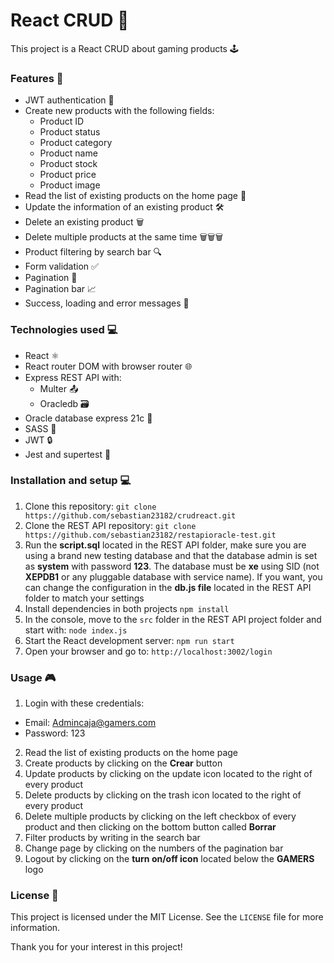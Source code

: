 # React CRUD 👾
This project is a React CRUD about gaming products 🕹️

### Features 🚀
- JWT authentication 🔑
- Create new products with the following fields:
  - Product ID
  - Product status
  - Product category
  - Product name
  - Product stock
  - Product price
  - Product image
- Read the list of existing products on the home page 📜
- Update the information of an existing product 🛠️
- Delete an existing product 🗑️
- Delete multiple products at the same time 🗑️🗑️🗑️
- Product filtering by search bar 🔍
- Form validation ✅
- Pagination 📄
- Pagination bar 📈
- Success, loading and error messages 📨

### Technologies used 💻
- React ⚛️
- React router DOM with browser router 🌐
- Express REST API with:
  - Multer 📤
  - Oracledb 🗃️
- Oracle database express 21c 🐬
- SASS 💄
- JWT 🔒
- Jest and supertest 🧪

### Installation and setup 💻

1. Clone this repository: `git clone https://github.com/sebastian23182/crudreact.git`
2. Clone the REST API repository: `git clone https://github.com/sebastian23182/restapioracle-test.git`
3. Run the **script.sql** located in the REST API folder, make sure you are using a brand new testing database and that the database admin is set as **system** with password **123**. The database must be **xe** using SID (not **XEPDB1** or any pluggable database with service name). If you want, you can change the configuration in the **db.js file** located in the REST API folder to match your settings
3. Install dependencies in both projects `npm install`
4. In the console, move to the `src` folder in the REST API project folder and start with: `node index.js`
5. Start the React development server: `npm run start`
6. Open your browser and go to: `http://localhost:3002/login`

### Usage 🎮

1. Login with these credentials:
 - Email: Admincaja@gamers.com
 - Password: 123
2. Read the list of existing products on the home page
3. Create products by clicking on the **Crear** button
4. Update products by clicking on the update icon located to the right of every product
5. Delete products by clicking on the trash icon located to the right of every product
6. Delete multiple products by clicking on the left checkbox of every product and then clicking on the bottom button called **Borrar**
7. Filter products by writing in the search bar
8. Change page by clicking on the numbers of the pagination bar
9. Logout by clicking on the **turn on/off icon** located below the **GAMERS** logo

### License 📝
This project is licensed under the MIT License. See the `LICENSE` file for more information.

Thank you for your interest in this project!
